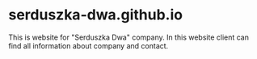 # serduszka-dwa.github.io
This is website for "Serduszka Dwa" company. 
In this website client can find all information about company and contact.
